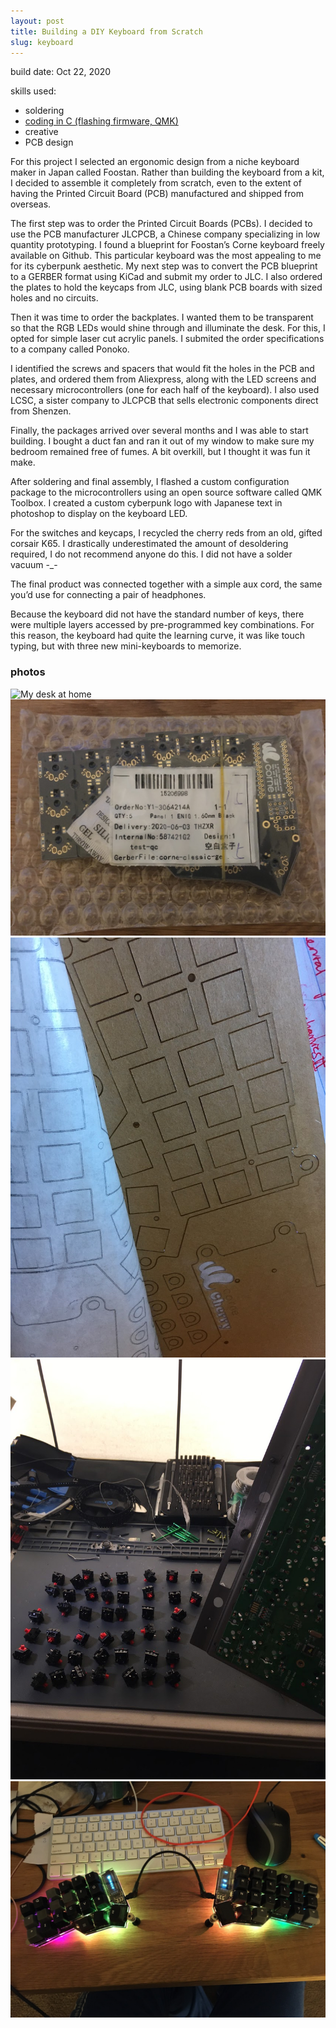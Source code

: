 ```yaml
---
layout: post
title: Building a DIY Keyboard from Scratch
slug: keyboard
---
```


build date: Oct 22, 2020

skills used:
- soldering
- [coding in C (flashing firmware, QMK)](https://github.com/cforcomputer/patkey)
- creative 
- PCB design

For this project I selected an ergonomic design from a niche keyboard maker in Japan called Foostan. Rather than building the keyboard from a kit, I decided to assemble it completely from scratch, even to the extent of having the Printed Circuit Board (PCB) manufactured and shipped from overseas.

The first step was to order the Printed Circuit Boards (PCBs). I decided to use the PCB manufacturer JLCPCB, a Chinese company specializing in low quantity prototyping. I found a blueprint for Foostan’s Corne keyboard freely available on Github. This particular keyboard was the most appealing to me for its cyberpunk aesthetic. My next step was to convert the PCB blueprint to a GERBER format using KiCad and submit my order to JLC. I also ordered the plates to hold the keycaps from JLC, using blank PCB boards with sized holes and no circuits.

Then it was time to order the backplates. I wanted them to be transparent so that the RGB LEDs would shine through and illuminate the desk. For this, I opted for simple laser cut acrylic panels. I submited the order specifications to a company called Ponoko.

I identified the screws and spacers that would fit the holes in the PCB and plates, and ordered them from Aliexpress, along with the LED screens and necessary microcontrollers (one for each half of the keyboard). I also used LCSC, a sister company to JLCPCB that sells electronic components direct from Shenzen.

Finally, the packages arrived over several months and I was able to start building. I bought a duct fan and ran it out of my window to make sure my bedroom remained free of fumes. A bit overkill, but I thought it was fun it make.

After soldering and final assembly, I flashed a custom configuration package to the microcontrollers using an open source software called QMK Toolbox. I created a custom cyberpunk logo with Japanese text in photoshop to display on the keyboard LED.

For the switches and keycaps, I recycled the cherry reds from an old, gifted corsair K65. I drastically underestimated the amount of desoldering required, I do not recommend anyone do this. I did not have a solder vacuum -_-

The final product was connected together with a simple aux cord, the same you’d use for connecting a pair of headphones.

Because the keyboard did not have the standard number of keys, there were multiple layers accessed by pre-programmed key combinations. For this reason, the keyboard had quite the learning curve, it was like touch typing, but with three new mini-keyboards to memorize.

### photos
![My desk at home](assets/images/projects/desk-extractor.jpg)
![My PCB arrives from China](assets/images/projects/sealed-pcb.jpeg)
![Laser cut acrylic for the frame](assets/images/projects/laser-cut.jpeg)
![Keycaps retrieved.](assets/images/projects/keycaps.jpeg)
![The final result](assets/images/projects/split-kb-final.jpeg)